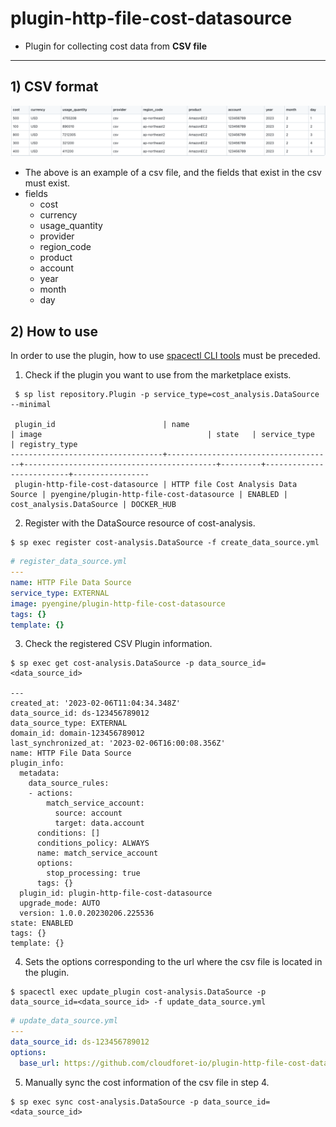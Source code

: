 # plugin-http-file-cost-datasource
* Plugin for collecting cost data from **CSV file**
---

## 1) CSV format
![img.png](examples/img.png)
* The above is an example of a csv file, and the fields that exist in the csv must exist.
* fields
  * cost
  * currency
  * usage_quantity
  * provider
  * region_code
  * product
  * account
  * year
  * month
  * day


## 2) How to use
In order to use the plugin, how to use [spacectl CLI tools](https://github.com/cloudforet-io/spacectl) must be preceded.

1. Check if the plugin you want to use from the marketplace exists.
```shell
 $ sp list repository.Plugin -p service_type=cost_analysis.DataSource --minimal
 
 plugin_id                        | name                                | image                                     | state   | service_type             | registry_type
----------------------------------+-------------------------------------+-------------------------------------------+---------+--------------------------+-----------------
 plugin-http-file-cost-datasource | HTTP file Cost Analysis Data Source | pyengine/plugin-http-file-cost-datasource | ENABLED | cost_analysis.DataSource | DOCKER_HUB
```

2. Register with the DataSource resource of cost-analysis.
```shell
$ sp exec register cost-analysis.DataSource -f create_data_source.yml
```
```yaml
# register_data_source.yml
---
name: HTTP File Data Source
service_type: EXTERNAL
image: pyengine/plugin-http-file-cost-datasource
tags: {}
template: {}
```

3. Check the registered CSV Plugin information.
```shell
$ sp exec get cost-analysis.DataSource -p data_source_id=<data_source_id>

---
created_at: '2023-02-06T11:04:34.348Z'
data_source_id: ds-123456789012
data_source_type: EXTERNAL
domain_id: domain-123456789012
last_synchronized_at: '2023-02-06T16:00:08.356Z'
name: HTTP File Data Source
plugin_info:
  metadata:
    data_source_rules:
    - actions:
        match_service_account:
          source: account
          target: data.account
      conditions: []
      conditions_policy: ALWAYS
      name: match_service_account
      options:
        stop_processing: true
      tags: {}
  plugin_id: plugin-http-file-cost-datasource
  upgrade_mode: AUTO
  version: 1.0.0.20230206.225536
state: ENABLED
tags: {}
template: {}
```

4. Sets the options corresponding to the url where the csv file is located in the plugin.
```shell
$ spacectl exec update_plugin cost-analysis.DataSource -p data_source_id=<data_source_id> -f update_data_source.yml
```
```yaml
# update_data_source.yml
---
data_source_id: ds-123456789012
options:
  base_url: https://github.com/cloudforet-io/plugin-http-file-cost-datasource/blob/master/examples/cost_example.csv
```

5. Manually sync the cost information of the csv file in step 4.
```shell
$ sp exec sync cost-analysis.DataSource -p data_source_id=<data_source_id>
```